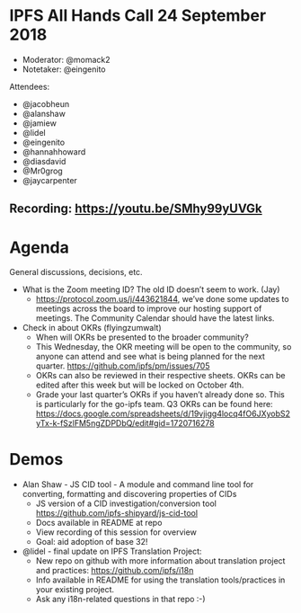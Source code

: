# IPFS All Hands Call 24 September 2018

- Moderator: @momack2
- Notetaker: @eingenito

Attendees:
- @jacobheun
- @alanshaw
- @jamiew
- @lidel
- @eingenito
- @hannahhoward
- @diasdavid
- @Mr0grog
- @jaycarpenter

## Recording: https://youtu.be/SMhy99yUVGk 

# Agenda
General discussions, decisions, etc.
- What is the Zoom meeting ID?  The old ID doesn’t seem to work. (Jay)
  - https://protocol.zoom.us/j/443621844, we’ve done some updates to meetings across the board to improve our hosting support of meetings. The Community Calendar should have the latest links.
- Check in about OKRs (flyingzumwalt)
  - When will OKRs be presented to the broader community?
  - This Wednesday, the OKR meeting will be open to the community, so anyone can attend and see what is being planned for the next quarter. https://github.com/ipfs/pm/issues/705
  - OKRs can also be reviewed in their respective sheets. OKRs can be edited after this week but will be locked on October 4th.
  - Grade your last quarter’s OKRs if you haven’t already done so. This is particularly for the go-ipfs team. Q3 OKRs can be found here: https://docs.google.com/spreadsheets/d/19vjigg4locq4fO6JXyobS2yTx-k-fSzlFM5ngZDPDbQ/edit#gid=1720716278 

# Demos
- Alan Shaw - JS CID tool - A module and command line tool for converting, formatting and discovering properties of CIDs
  - JS version of a CID investigation/conversion tool https://github.com/ipfs-shipyard/js-cid-tool
  - Docs available in README at repo
  - View recording of this session for overview
  - Goal: aid adoption of base 32!
- @lidel - final update on IPFS Translation Project: 
  - New repo on github with more information about translation project and practices: https://github.com/ipfs/i18n
  - Info available in README for using the translation tools/practices in your existing project.
  - Ask any i18n-related questions in that repo :-)
